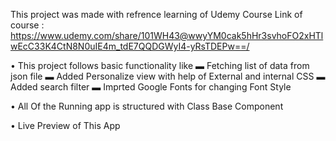 This project was made with refrence learning of Udemy Course Link of course : https://www.udemy.com/share/101WH43@wwyYM0cak5hHr3svhoFO2xHTlwEcC33K4CtN8N0uIE4m_tdE7QQDGWyI4-yRsTDEPw==/

 • This project follows basic functionality like 
 ▬ Fetching list of data from json file
 ▬ Added Personalize view with help of External and internal CSS
 ▬ Added search filter
 ▬ Imprted Google Fonts for changing Font Style

 • All Of the Running app is structured with Class Base Component

 • Live Preview of This App
 
 
